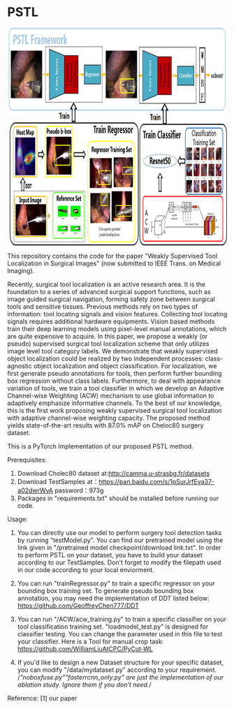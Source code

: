 # PSTL

<img src="https://github.com/WilliamLiuAtCPC/PSTL/blob/master/imgs/framework.png" width = "800" height = "500" div align=center>

This repository contains the code for the paper "Weakly Supervised Tool Localization in Surgical Images" (now submitted to IEEE Trans. on Medical Imaging).

Recently, surgical tool localization is an active research area. It is the foundation to a series of advanced surgical support functions, such as image guided surgical navigation, forming safety zone between surgical tools and sensitive tissues. Previous methods rely on two types of information: tool locating signals and vision features. Collecting tool locating signals requires additional hardware equipments. Vision based methods train their deep learning models using pixel-level manual annotations, which are quite expensive to acquire. In this paper, we propose a weakly (or pseudo) supervised surgical tool localization scheme that only utilizes image level tool category labels. We demonstrate that weakly supervised object localization could be realized by two independent processes: class-agnostic object localization and object classification. For localization, we first generate pseudo annotations for tools, then perform further bounding box regression without class labels. Furthermore, to deal with appearance variation of tools, we train a tool classifier in which we develop an Adaptive Channel-wise Weighting (ACW) mechanism to use global information to adaptively emphasize informative channels. To the best of our knowledge, this is the first work proposing weakly supervised surgical tool localization with adaptive channel-wise weighting capacity. The proposed method yields state-of-the-art results with 87.0% mAP on Cheloc80 surgery dataset.


This is a PyTorch Implementation of our proposed PSTL method.

Prerequisites:

1. Download Cholec80 dataset at:http://camma.u-strasbg.fr/datasets
2. Download TestSamples at：https://pan.baidu.com/s/1pSurJrfEva37-a02dwrWvA password：973g
3. Packages in "requirements.txt" should be installed before running our code.




Usage:

1. You can directly use our model to perform surgery tool detection tasks by running "testModel.py".
You can find our pretrained model using the link given in "/pretrained model checkpoint/download link.txt".
In order to perform PSTL on your dataset, you have to build your dataset according to our TestSamples. Don't forget to modify the filepath used in our code according to your local enviorment.

2. You can run "trainRegressor.py" to train a specific regressor on your bounding box training set.
To generate pseudo bounding box annotation, you may need the implementation of DDT listed below:
https://github.com/GeoffreyChen777/DDT

3. You can run "/ACW/acw_training.py" to train a specific classifier on your tool classification training set.
"loadmodel_test.py" is designed for classifier testing. You can change the parameter used in this file to test your classifier.
Here is a Tool for manual crop task: https://github.com/WilliamLiuAtCPC/PyCut-WL

4. If you'd like to design a new Dataset structure for your specific dataset, you can modify "/data/mydataset.py" according to your requirement.
/*"noboxfuse.py""fasterrcnn_only.py" are just the implementation of our ablation study. Ignore them if you don't need.*/




Reference:
[1] our paper
